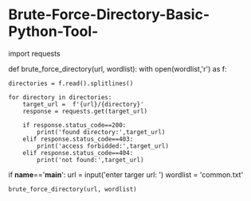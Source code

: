 # Brute-Force-Directory-Basic-Python-Tool-



   import requests

def brute_force_directory(url, wordlist):
    with open(wordlist,'r') as f:
    
    directories = f.read().splitlines()
    
    for directory in directories:
        target_url =  f'{url}/{directory}'
        response = requests.get(target_url)

        if response.status_code==200:
            print('found directory:',target_url)
        elif response.status_code==403:
            print('access forbidded:',target_url)
        elif response.status_code==404:
            print('not found:',target_url)





if __name__=='__main__':
    url = input('enter targer url: ')
    wordlist = 'common.txt'

    brute_force_directory(url, wordlist)
